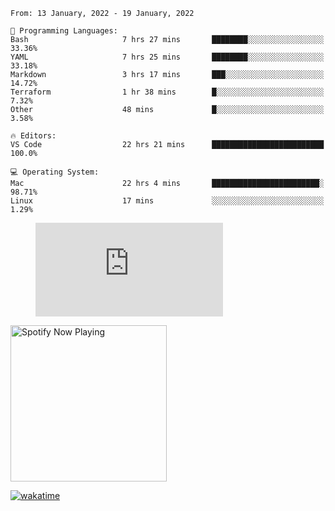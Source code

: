 <!--START_SECTION:waka-->
```text
From: 13 January, 2022 - 19 January, 2022

💬 Programming Languages: 
Bash                     7 hrs 27 mins       ████████░░░░░░░░░░░░░░░░░   33.36% 
YAML                     7 hrs 25 mins       ████████░░░░░░░░░░░░░░░░░   33.18% 
Markdown                 3 hrs 17 mins       ███░░░░░░░░░░░░░░░░░░░░░░   14.72% 
Terraform                1 hr 38 mins        █░░░░░░░░░░░░░░░░░░░░░░░░   7.32% 
Other                    48 mins             █░░░░░░░░░░░░░░░░░░░░░░░░   3.58%

🔥 Editors: 
VS Code                  22 hrs 21 mins      █████████████████████████   100.0%

💻 Operating System: 
Mac                      22 hrs 4 mins       ████████████████████████░   98.71% 
Linux                    17 mins             ░░░░░░░░░░░░░░░░░░░░░░░░░   1.29%

```


<!--END_SECTION:waka-->

<figure><embed src="https://wakatime.com/share/@gregnrobinson/001c6d31-0c95-44f9-b6d7-9fd705354f62.svg"></embed></figure>

[<img src="https://spotify-playing-gregnrobinson.vercel.app/api/spotify/?background_color=transparent&border_color=transparent" alt="Spotify Now Playing" width="250" />](https://open.spotify.com/user/gregnrobinson-ca)

[![wakatime](https://wakatime.com/badge/user/37718f76-572e-4513-b2c5-41c4d93d287a.svg)](https://wakatime.com/@37718f76-572e-4513-b2c5-41c4d93d287a)



